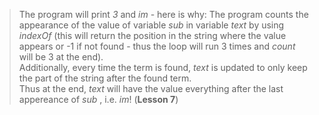 > The program will print _3_ and _im_ - here is why:
> The program counts the appearance of the value of variable _sub_ in variable _text_ by using _indexOf_ (this will return the position in the string where the value appears or -1 if not found - thus the loop will run 3 times and _count_ will be 3 at the end).   
> Additionally, every time the term is found, _text_ is updated to only keep the part of the string after the found term.  
> Thus at the end, _text_ will have the value everything after the last appereance of _sub_ , i.e. _im_!
> (**Lesson 7**)